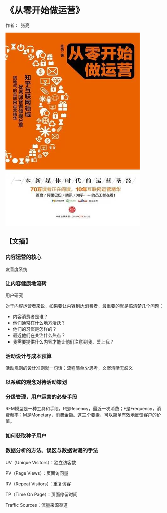 # 《从零开始做运营》

作者： 张亮

![](./src/20250802145456.jpg)
## 【文摘】
### 内容运营的核心

友善度系统

### 让内容健康地流转

用户研究

对于内容运营者来说，如果要让内容到达消费者，最重要的就是搞清楚几个问题：
- 内容消费者是谁？
- 他们通常在什么地方活跃？
- 他们的习惯是怎样的？
- 最近他们在关注什么热点？
- 我需要提供什么内容才能让他们注意到我、爱上我？

### 活动设计与成本预算

活动规则的设计准则就一句话：流程简单少思考，文案清晰无歧义 
### 以系统的观念对待活动策划

### 分级管理，用户运营的必备手段

RFM模型是一种工具和手段。R是Recency，最近一次消费；F是Frequency，消费频率；M是Monetary，消费金额。这三个要素，可以简单有效地反馈客户的价值。

### 如何获取种子用户

### 数据分析的方法、误区与数据说谎的手法

UV（Unique Visitors）：独立访客数

PV（Page Views）：页面访问量

RV（Repeat Visitors）：重复访客

TP（Time On Page）：页面停留时间

Traffic Sources：流量来源渠道